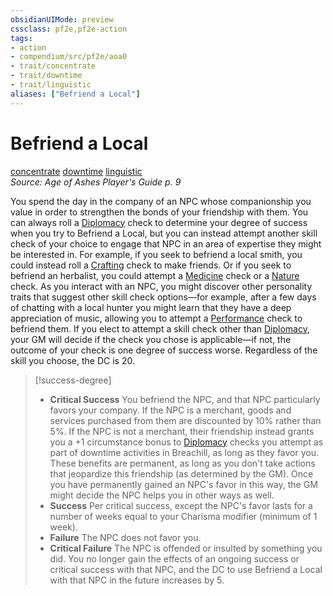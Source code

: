 ```yaml
---
obsidianUIMode: preview
cssclass: pf2e,pf2e-action
tags:
- action
- compendium/src/pf2e/aoa0
- trait/concentrate
- trait/downtime
- trait/linguistic
aliases: ["Befriend a Local"]
---
```

# Befriend a Local
[concentrate](concentrate.md "Concentrate Action & Ability Trait")  [downtime](downtime.md "Downtime Action & Ability Trait")  [linguistic](linguistic.md "Linguistic Effect Trait")  
*Source: Age of Ashes Player's Guide p. 9*  


You spend the day in the company of an NPC whose companionship you value in order to strengthen the bonds of your friendship with them. You can always roll a [Diplomacy](skills.md#Diplomacy) check to determine your degree of success when you try to Befriend a Local, but you can instead attempt another skill check of your choice to engage that NPC in an area of expertise they might be interested in. For example, if you seek to befriend a local smith, you could instead roll a [Crafting](skills.md#Crafting) check to make friends. Or if you seek to befriend an herbalist, you could attempt a [Medicine](skills.md#Medicine) check or a [Nature](skills.md#Nature) check. As you interact with an NPC, you might discover other personality traits that suggest other skill check options—for example, after a few days of chatting with a local hunter you might learn that they have a deep appreciation of music, allowing you to attempt a [Performance](skills.md#Performance) check to befriend them. If you elect to attempt a skill check other than [Diplomacy](skills.md#Diplomacy), your GM will decide if the check you chose is applicable—if not, the outcome of your check is one degree of success worse. Regardless of the skill you choose, the DC is 20.

> [!success-degree] 
> - **Critical Success** You befriend the NPC, and that NPC particularly favors your company. If the NPC is a merchant, goods and services purchased from them are discounted by 10% rather than 5%. If the NPC is not a merchant, their friendship instead grants you a +1 circumstance bonus to [Diplomacy](skills.md#Diplomacy) checks you attempt as part of downtime activities in Breachill, as long as they favor you. These benefits are permanent, as long as you don't take actions that jeopardize this friendship (as determined by the GM). Once you have permanently gained an NPC's favor in this way, the GM might decide the NPC helps you in other ways as well.
> - **Success** Per critical success, except the NPC's favor lasts for a number of weeks equal to your Charisma modifier (minimum of 1 week).
> - **Failure** The NPC does not favor you.
> - **Critical Failure** The NPC is offended or insulted by something you did. You no longer gain the effects of an ongoing success or critical success with that NPC, and the DC to use Befriend a Local with that NPC in the future increases by 5.